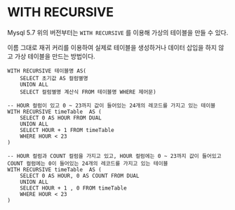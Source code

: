 # WITH RECURSIVE

Mysql 5.7 위의 버전부터는 `WITH RECURSIVE` 를 이용해 가상의 테이블을 만들 수 있다.

이름 그대로 재귀 커리를 이용하여 실제로 테이블을 생성하거나 데이터 삽입을 하지 않고 가상 테이블을 만드는 방법이다.

```mysql
WITH RECURSIVE 테이블명 AS(
	SELECT 초기값 AS 컬럼별명
    UNION ALL
    SELECT 컬럼별명 계산식 FROM 테이블명 WHERE 제어문)
```

```mysql
-- HOUR 컬럼이 있고 0 ~ 23까지 값이 들어있는 24개의 레코드를 가지고 있는 테이블
WITH RECURSIVE timeTable  AS (
    SELECT 0 AS HOUR FROM DUAL
    UNION ALL
    SELECT HOUR + 1 FROM timeTable
    WHERE HOUR < 23
)

-- HOUR 컬럼과 COUNT 컬럼을 가지고 있고, HOUR 컬럼에는 0 ~ 23까지 값이 들어있고 COUNT 컬럼에는 0이 들어있는 24개의 레코드를 가지고 있는 테이블 
WITH RECURSIVE timeTable  AS (
    SELECT 0 AS HOUR, 0 AS COUNT FROM DUAL
    UNION ALL
    SELECT HOUR + 1 , 0 FROM timeTable
    WHERE HOUR < 23
)
```

